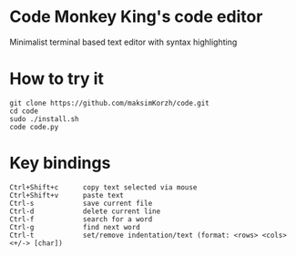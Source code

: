 # Code Monkey King's code editor
Minimalist terminal based text editor with syntax highlighting

# How to try it
    git clone https://github.com/maksimKorzh/code.git
    cd code
    sudo ./install.sh
    code code.py

# Key bindings
    Ctrl+Shift+c      copy text selected via mouse
    Ctrl+Shift+v      paste text
    Ctrl-s            save current file
    Ctrl-d            delete current line
    Ctrl-f            search for a word
    Ctrl-g            find next word
    Ctrl-t            set/remove indentation/text (format: <rows> <cols> <+/-> [char])
